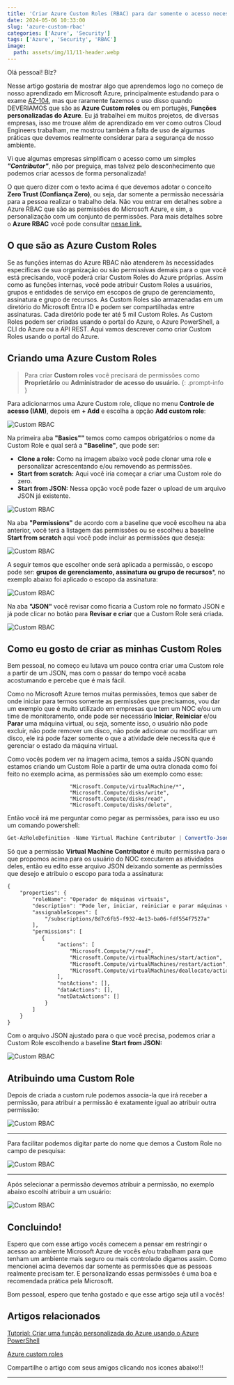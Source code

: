 ```yaml
---
title: 'Criar Azure Custom Roles (RBAC) para dar somente o acesso necessário'
date: 2024-05-06 10:33:00
slug: 'azure-custom-rbac'
categories: ['Azure', 'Security']
tags: ['Azure', 'Security', 'RBAC']
image:
  path: assets/img/11/11-header.webp
---
```


Olá pessoal! Blz?

Nesse artigo gostaria de mostrar algo que aprendemos logo no começo de nosso aprendizado em Microsoft Azure, principalmente estudando para o exame <a href="https://learn.microsoft.com/pt-br/credentials/certifications/azure-administrator/?practice-assessment-type=certification" target="_blank">AZ-104</a>, mas que raramente fazemos o uso disso quando DEVERIAMOS que são as  **Azure Custom roles** ou em portugês, **Funções personalizadas do Azure**. Eu já trabalhei em muitos projetos, de diversas empresas, isso me trouxe além de aprendizado em ver como outros Cloud Engineers trabalham, me mostrou também a falta de uso de algumas práticas que devemos realmente considerar para a segurança de nosso ambiente.

Vi que algumas empresas simplificam o acesso como um simples ***"Contributor"***, não por preguiça, mas talvez pelo desconhecimento que podemos criar acessos de forma personalizada!

O que quero dizer com o texto acima é que devemos adotar o conceito **Zero Trust (Confiança Zero)**, ou seja, dar somente a permissão necessária para a pessoa realizar o trabalho dela. Não vou entrar em detalhes sobre a Azure RBAC que são as permissões do Microsoft Azure, e sim, a personalização com um conjunto de permissões. Para mais detalhes sobre o **Azure RBAC** você pode consultar <a href="https://learn.microsoft.com/pt-br/azure/role-based-access-control/" target="_blank">nesse link.</a>

## O que são as Azure Custom Roles

Se as funções internas do Azure RBAC não atenderem às necessidades específicas de sua organização ou são permissivas demais para o que você está precisando, você poderá criar Custom Roles do Azure próprias. Assim como as funções internas, você pode atribuir Custom Roles a usuários, grupos e entidades de serviço em escopos de grupo de gerenciamento, assinatura e grupo de recursos. As Custom Roles são armazenadas em um diretório do Microsoft Entra ID e podem ser compartilhadas entre assinaturas. Cada diretório pode ter até 5 mil Custom Roles. As Custom Roles podem ser criadas usando o portal do Azure, o Azure PowerShell, a CLI do Azure ou a API REST. Aqui vamos descrever como criar Custom Roles usando o portal do Azure.

## Criando uma Azure Custom Roles

> Para criar **Custom roles** você precisará de permissões como **Proprietário** ou **Administrador de acesso do usuário.**
{: .prompt-info }

Para adicionarmos uma Azure Custom role, clique no menu **Controle de acesso (IAM)**, depois em **+ Add** e escolha a opção **Add custom role**:

![Custom RBAC](/assets/img/11/02.png)

Na primeira aba **"Basics""** temos como campos obrigatórios o nome da Custom Role e qual será a **"Baseline"**, que pode ser:

- **Clone a role:** Como na imagem abaixo você pode clonar uma role e personalizar acrescentando e/ou removendo as permissões.
- **Start from scratch:** Aqui você iria começar a criar uma Custom role do zero.
- **Start from JSON:** Nessa opção você pode fazer o upload de um arquivo JSON já existente.

![Custom RBAC](/assets/img/11/03.png)


Na aba **"Permissions"** de acordo com a baseline que você escolheu na aba anterior, você terá a listagem das permissões ou se escolheu a baseline **Start from scratch** aqui você pode incluir as permissões que deseja:

![Custom RBAC](/assets/img/11/04.png)


A seguir temos que escolher onde será aplicada a permissão, o escopo pode ser: **grupos de gerenciamento, assinatura ou grupo de recursos***, no exemplo abaixo foi aplicado o escopo da assinatura:

![Custom RBAC](/assets/img/11/05.png)

Na aba **"JSON"** você revisar como ficaria a Custom role no formato JSON e já pode clicar no botão para **Revisar e criar** que a Custom Role será criada.

![Custom RBAC](/assets/img/11/06.png)


## Como eu gosto de criar as minhas Custom Roles

Bem pessoal, no começo eu lutava um pouco contra criar uma Custom role a partir de um JSON, mas com o passar do tempo você acaba acostumando e percebe que é mais fácil.

Como no Microsoft Azure temos muitas permissões, temos que saber de onde iniciar para termos somente as permissões que precisamos, vou dar um exemplo que é muito utilizado em empresas que tem um NOC e/ou um time de monitoramento, onde pode ser necessário **Iniciar**, **Reiniciar** e/ou **Parar** uma máquina virtual, ou seja, somente isso, o usuário não pode excluir, não pode remover um disco, não pode adicionar ou modificar um disco, ele irá pode fazer somente o que a atividade dele necessita que é gerenciar o estado da máquina virtual. 

Como vocês podem ver na imagem acima, temos a saída JSON quando estamos criando um Custom Role a partir de uma outra clonada como foi feito no exemplo acima, as permissões são um exemplo como esse:

```text
                    "Microsoft.Compute/virtualMachine/*",
                    "Microsoft.Compute/disks/write",
                    "Microsoft.Compute/disks/read",
                    "Microsoft.Compute/disks/delete",
```

Então você irá me perguntar como pegar as permissões, para isso eu uso um comando powershell:

```powershell
Get-AzRoleDefinition -Name Virtual Machine Contributor | ConvertTo-Json | Out-File C:\CustomRoles\NewRole.json
```

Só que a permissão **Virtual Machine Contributor** é muito permissiva para o que propomos acima para os usuário do NOC executarem as atividades deles, então eu edito esse arquivo JSON deixando somente as permissões que desejo e atribuio o escopo para toda a assinatura:

```xml
{
    "properties": {
        "roleName": "Operador de máquinas virtuais",
        "description": "Pode ler, iniciar, reiniciar e parar máquinas virtuais",
        "assignableScopes": [
            "/subscriptions/8d7c6fb5-f932-4e13-ba06-fdf554f7527a"
        ],
        "permissions": [
           {
                "actions": [
                    "Microsoft.Compute/*/read",
                    "Microsoft.Compute/virtualMachines/start/action",
                    "Microsoft.Compute/virtualMachines/restart/action",
                    "Microsoft.Compute/virtualMachines/deallocate/action"
                ],
                "notActions": [],
                "dataActions": [],
                "notDataActions": []
            }
        ]
    }
}
```

Com o arquivo JSON ajustado para o que você precisa, podemos criar a Custom Role escolhendo a baseline **Start from JSON:**

![Custom RBAC](/assets/img/11/07.png)

## Atribuindo uma Custom Role

Depois de criada a custom rule podemos associa-la que irá receber a permissão, para atribuir a permissão é exatamente igual ao atribuir outra permissão:

![Custom RBAC](/assets/img/11/08.png)


<hr>
Para facilitar podemos digitar parte do nome que demos a Custom Role no campo de pesquisa:


![Custom RBAC](/assets/img/11/09.png)



<hr>
Após selecionar a permissão devemos atribuir a permissão, no exemplo abaixo escolhi atribuir a um usuário:


![Custom RBAC](/assets/img/11/10.png)

## Concluindo!

Espero que com esse artigo vocês comecem a pensar em restringir o acesso ao ambiente Microsoft Azure de vocês e/ou trabalham para que tenham um ambiente mais seguro ou mais controlado digamos assim. Como mencionei acima devemos dar somente as permissões que as pessoas realmente precisam ter. E personalizando essas permissões é uma boa e recomendada prática pela Microsoft.

Bom pessoal, espero que tenha gostado e que esse artigo seja util a vocês!

## Artigos relacionados

<a href="https://learn.microsoft.com/pt-br/azure/role-based-access-control/tutorial-custom-role-powershell" target="_blank">Tutorial: Criar uma função personalizada do Azure usando o Azure PowerShell</a> 

<a href="https://learn.microsoft.com/pt-br/azure/role-based-access-control/custom-roles" target="_blank">Azure custom roles</a> 

Compartilhe o artigo com seus amigos clicando nos icones abaixo!!!
<hr>

